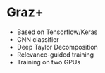 # Graz+

- Based on Tensorflow/Keras
- CNN classifier
- Deep Taylor Decomposition
- Relevance-guided training
- Training on two GPUs